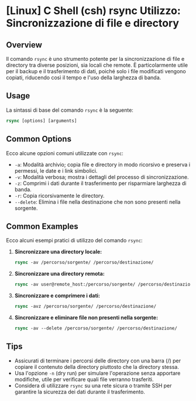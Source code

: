 # [Linux] C Shell (csh) rsync Utilizzo: Sincronizzazione di file e directory

## Overview
Il comando `rsync` è uno strumento potente per la sincronizzazione di file e directory tra diverse posizioni, sia locali che remote. È particolarmente utile per il backup e il trasferimento di dati, poiché solo i file modificati vengono copiati, riducendo così il tempo e l'uso della larghezza di banda.

## Usage
La sintassi di base del comando `rsync` è la seguente:

```csh
rsync [options] [arguments]
```

## Common Options
Ecco alcune opzioni comuni utilizzate con `rsync`:

- `-a`: Modalità archivio; copia file e directory in modo ricorsivo e preserva i permessi, le date e i link simbolici.
- `-v`: Modalità verbosa; mostra i dettagli del processo di sincronizzazione.
- `-z`: Comprimi i dati durante il trasferimento per risparmiare larghezza di banda.
- `-r`: Copia ricorsivamente le directory.
- `--delete`: Elimina i file nella destinazione che non sono presenti nella sorgente.

## Common Examples
Ecco alcuni esempi pratici di utilizzo del comando `rsync`:

1. **Sincronizzare una directory locale:**
   ```csh
   rsync -av /percorso/sorgente/ /percorso/destinazione/
   ```

2. **Sincronizzare una directory remota:**
   ```csh
   rsync -av user@remote_host:/percorso/sorgente/ /percorso/destinazione/
   ```

3. **Sincronizzare e comprimere i dati:**
   ```csh
   rsync -avz /percorso/sorgente/ /percorso/destinazione/
   ```

4. **Sincronizzare e eliminare file non presenti nella sorgente:**
   ```csh
   rsync -av --delete /percorso/sorgente/ /percorso/destinazione/
   ```

## Tips
- Assicurati di terminare i percorsi delle directory con una barra (/) per copiare il contenuto della directory piuttosto che la directory stessa.
- Usa l'opzione `-n` (dry run) per simulare l'operazione senza apportare modifiche, utile per verificare quali file verranno trasferiti.
- Considera di utilizzare `rsync` su una rete sicura o tramite SSH per garantire la sicurezza dei dati durante il trasferimento.